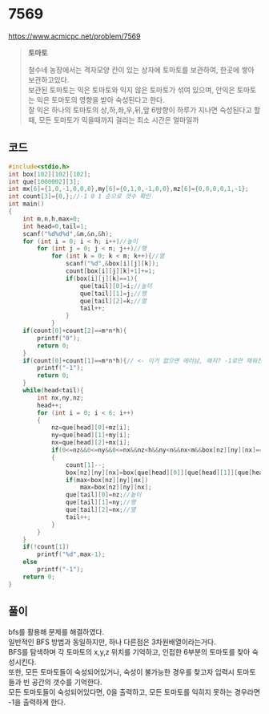 # 7569
https://www.acmicpc.net/problem/7569
> **<p>토마토</p>**
> 철수네 농장에서는 격자모양 칸이 있는 상자에 토마토를 보관하여, 한곳에 쌓아 보관하고있다.<br>
> 보관된 토마토는 익은 토마토와 익지 않은 토마토가 섞여 있으며, 안익은 토마토는 익은 토마토의 영향을 받아 숙성된다고 한다.<br>
> 잘 익은 하나의 토마토의 상,하,좌,우,뒤,앞 6방향이 하루가 지나면 숙성된다고 할 때, 모든 토마토가 익을때까지 걸리는 최소 시간은 얼마일까<br>

## 코드
```c
#include<stdio.h>
int box[102][102][102];
int que[1000002][3];
int mx[6]={1,0,-1,0,0,0},my[6]={0,1,0,-1,0,0},mz[6]={0,0,0,0,1,-1};
int count[3]={0,};//-1 0 1 순으로 갯수 확인
int main()
{
    int m,n,h,max=0;
    int head=0,tail=1;
    scanf("%d%d%d",&m,&n,&h);
    for (int i = 0; i < h; i++)//높이
        for (int j = 0; j < n; j++)//행
            for (int k = 0; k < m; k++){//열
                scanf("%d",&box[i][j][k]);
                count[box[i][j][k]+1]+=1;
                if(box[i][j][k]==1){
                    que[tail][0]=i;//높이
                    que[tail][1]=j;//행
                    que[tail][2]=k;//열
                    tail++;
                }
            }
    if(count[0]+count[2]==m*n*h){
        printf("0");
        return 0;
    }
    if(count[0]+count[1]==m*n*h){// <- 이거 없으면 에러남, 왜지? -1로만 채워진거도 못익힌다고 보는건가
        printf("-1");
        return 0;
    }
    while(head<tail){
        int nx,ny,nz;
        head++;
        for (int i = 0; i < 6; i++)
        {
            nz=que[head][0]+mz[i];
            ny=que[head][1]+my[i];
            nx=que[head][2]+mx[i];
            if(0<=nz&&0<=ny&&0<=nx&&nz<h&&ny<n&&nx<m&&box[nz][ny][nx]==0)
            {
                count[1]--;
                box[nz][ny][nx]=box[que[head][0]][que[head][1]][que[head][2]]+1;
                if(max<box[nz][ny][nx])
                    max=box[nz][ny][nx];
                que[tail][0]=nz;//높이
                que[tail][1]=ny;//행
                que[tail][2]=nx;//열
                tail++;
            }
        }
    }
    if(!count[1])
        printf("%d",max-1);
    else
        printf("-1");
    return 0;
}
```
## 풀이
bfs를 활용해 문제를 해결하였다.<br>
일반적인 BFS 방법과 동일하지만, 하나 다른점은 3차원배열이라는거다.<br>
BFS를 탐색하며 각 토마토의 x,y,z 위치를 기억하고, 인접한 6부분의 토마토를 찾아 숙성시킨다.<br>
또한, 모든 토마토들이 숙성되어있거나, 숙성이 불가능한 경우를 찾고자 입력시 토마토들과 빈 공간의 갯수를 기억한다.<br>
모든 토마토들이 숙성되어있다면, 0을 출력하고, 모든 토마토를 익히지 못하는 경우라면 -1을 출력하게 한다.<br>